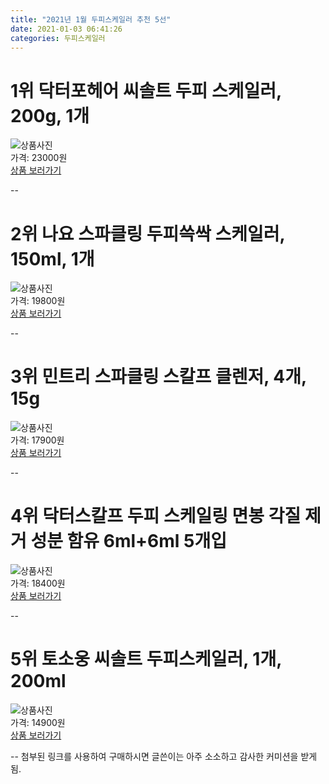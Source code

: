 ```yaml
---
title: "2021년 1월 두피스케일러 추천 5선"
date: 2021-01-03 06:41:26
categories: 두피스케일러
---
```



# 1위 닥터포헤어 씨솔트 두피 스케일러, 200g, 1개
![상품사진](https://static.coupangcdn.com/image/retail/images/2020/06/26/15/5/347a3afe-1ba5-4004-9b0d-48ae0c37fd4d.jpg)  
가격: 23000원  
[상품 보러가기](https://link.coupang.com/re/AFFSDP?lptag=AF8330091&pageKey=1756613623&itemId=2991848449&vendorItemId=72507464139&traceid=V0-153-00b28a65ceaa9e3a)  

--
# 2위 나요 스파클링 두피쓱싹 스케일러, 150ml, 1개
![상품사진](https://static.coupangcdn.com/image/retail/images/2020/07/15/15/8/c9d4e35a-e7e4-40cd-9041-e16fa13e35e1.jpg)  
가격: 19800원  
[상품 보러가기](https://link.coupang.com/re/AFFSDP?lptag=AF8330091&pageKey=1258166137&itemId=2259052657&vendorItemId=70256860663&traceid=V0-153-415d453f425551b2)  

--
# 3위 민트리 스파클링 스칼프 클렌저, 4개, 15g
![상품사진](https://static.coupangcdn.com/image/vendor_inventory/46d2/9f3aa9f562661d2c6df6354d0dfb80d7328b89c47f7c1505ab48375cfdfa.jpg)  
가격: 17900원  
[상품 보러가기](https://link.coupang.com/re/AFFSDP?lptag=AF8330091&pageKey=2017090330&itemId=3431010472&vendorItemId=73091568530&traceid=V0-153-0339fe186f6f67e3)  

--
# 4위 닥터스칼프 두피 스케일링 면봉 각질 제거 성분 함유 6ml+6ml 5개입
![상품사진](https://static.coupangcdn.com/image/vendor_inventory/dd6a/ee9a6d6c38967a661d934bfe5cbe4a1bc343d5a4cb592313096f2b7fd750.jpg)  
가격: 18400원  
[상품 보러가기](https://link.coupang.com/re/AFFSDP?lptag=AF8330091&pageKey=2357920616&itemId=4092289307&vendorItemId=72076271785&traceid=V0-153-548712f2e26c960a)  

--
# 5위 토소웅 씨솔트 두피스케일러, 1개, 200ml
![상품사진](https://static.coupangcdn.com/image/vendor_inventory/images/2018/10/24/17/7/e60e8ab0-c41b-4345-b0a4-6dc7ece3475c.jpg)  
가격: 14900원  
[상품 보러가기](https://link.coupang.com/re/AFFSDP?lptag=AF8330091&pageKey=148804531&itemId=430334727&vendorItemId=4060885046&traceid=V0-153-974662ddfddec9f4)  

--
첨부된 링크를 사용하여 구매하시면 글쓴이는 아주 소소하고 감사한 커미션을 받게 됨.
